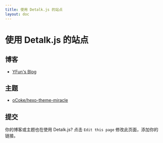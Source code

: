 ```yaml
---
title: 使用 Detalk.js 的站点
layout: doc
---
```


# 使用 Detalk.js 的站点

## 博客

- [YFun's Blog](https://blog.yfun.top/)


## 主题

- [oCoke/hexo-theme-miracle](oCoke/hexo-theme-miracle)

## 提交

你的博客或主题也在使用 Detalk.js? 点击 `Edit this page` 修改此页面，添加你的链接。
